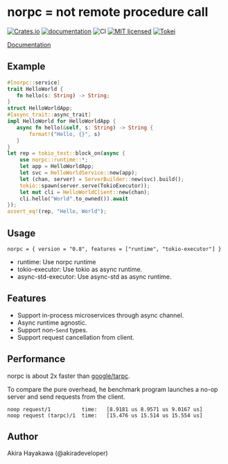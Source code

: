 # norpc = not remote procedure call

[![Crates.io](https://img.shields.io/crates/v/norpc.svg)](https://crates.io/crates/norpc)
[![documentation](https://docs.rs/norpc/badge.svg)](https://docs.rs/norpc)
![CI](https://github.com/akiradeveloper/norpc/workflows/CI/badge.svg)
[![MIT licensed](https://img.shields.io/badge/license-MIT-blue.svg)](https://github.com/akiradeveloper/norpc/blob/master/LICENSE)
[![Tokei](https://tokei.rs/b1/github/akiradeveloper/norpc)](https://github.com/akiradeveloper/norpc)

[Documentation](https://akiradeveloper.github.io/norpc/)

## Example

```rust
#[norpc::service]
trait HelloWorld {
   fn hello(s: String) -> String;
}
struct HelloWorldApp;
#[async_trait::async_trait]
impl HelloWorld for HelloWorldApp {
   async fn hello(&self, s: String) -> String {
       format!("Hello, {}", s)
   }
}
let rep = tokio_test::block_on(async {
    use norpc::runtime::*;
    let app = HelloWorldApp;
    let svc = HelloWorldService::new(app);
    let (chan, server) = ServerBuilder::new(svc).build();
    tokio::spawn(server.serve(TokioExecutor));
    let mut cli = HelloWorldClient::new(chan);
    cli.hello("World".to_owned()).await
});
assert_eq!(rep, "Hello, World");
```

## Usage

```
norpc = { version = "0.8", features = ["runtime", "tokio-executor"] }
```

- runtime: Use norpc runtime
- tokio-executor: Use tokio as async runtime.
- async-std-executor: Use async-std as async runtime.

## Features

- Support in-process microservices through async channel.
- Async runtime agnostic.
- Support non-`Send` types.
- Support request cancellation from client.

## Performance

norpc is about 2x faster than [google/tarpc](https://github.com/google/tarpc).

To compare the pure overhead, he benchmark program launches
a no-op server and send requests from the client.

```
noop request/1          time:   [8.9181 us 8.9571 us 9.0167 us]
noop request (tarpc)/1  time:   [15.476 us 15.514 us 15.554 us]
```

## Author

Akira Hayakawa (@akiradeveloper)
